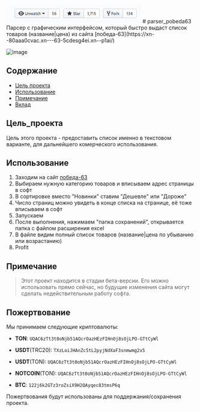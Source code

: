 <img src="https://github.com/VemLavarALoucaGamers/vlalg-nimbus/blob/main/editable/github-star.gif" alt="nimbus-star" />
# parser_pobeda63
Парсер с графическим интерфейсом, который быстро выдаст список товаров (название|цена) из сайта [победа-63](https://xn--80aaa0cvac.xn---63-5cdesg4ei.xn--p1ai/)

![image](https://github.com/ilfae/parser_pobeda63/assets/49081172/b080f133-bc1a-48ab-9b93-b2f0c811b0a0)

## Содержание

- [Цель проекта](#Цель_проекта)
- [Использование](#Использование)
- [Примечание](#Примечание)
- [Вклад](#Вклад)

## Цель_проекта
Цель этого проекта - предоставить список именно в текстовом варианте, для дальнейшего комерческого использования.

## Использование
1. Заходим на сайт [победа-63](https://xn--80aaa0cvac.xn---63-5cdesg4ei.xn--p1ai/)
2. Выбираем нужную категорию товаров и вписываем адрес страницы в софт
3. В сортировке вместо "Новинки" ставим "Дешевле" или "Дороже"
4. Число страниц можно увидеть в конце списка на странице, её тоже вписываем в софт
5. Запускаем
6. После выполнения, нажимаем "папка сохранений", открывается папка с файлом расширения excel
7. В файле видим полный список товаров (название|цена по убыванию или возрастанию)
8. Profit

## Примечание
>
> Этот проект находится в стадии бета-версии. Его можно использовать прямо сейчас, но будущие изменения сайта могут сделать недействительным работу софта.


Пожертвование
---
Мы принимаем следующие криптовалюты:

- **TON**: `UQAC6zTt3t0oNjb51AQcrOazHEzFIHnOj8sOjLPO-GTtCyWl`

- **USDT**(TRC20): `TXzLoiJHAnZc5tL2pyjNdXaF3snmwmg2x5`

- **USDT**(TON): `UQAC6zTt3t0oNjb51AQcrOazHEzFIHnOj8sOjLPO-GTtCyWl`

- **NOTCOIN**(TON): `UQAC6zTt3t0oNjb51AQcrOazHEzFIHnOj8sOjLPO-GTtCyWl`

- **BTC**: `122j6k2GTz3roZsiX9H2QAyqec83tmsP6q`

Пожертвования будут использованы для поддержания/сохранения проекта.
